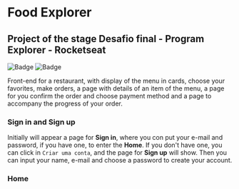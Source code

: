 # Food Explorer

## Project of the stage **Desafio final - Program Explorer - Rocketseat**

![Badge](https://img.shields.io/badge/License-MIT-%237159c1?style=for-the-badge&logo=ghost)
![Badge](https://img.shields.io/badge/npm-v8.5.5-%237159c1?style=for-the-badge&logo=ghost)

Front-end for a restaurant, with display of the menu in cards, choose your favorites, make orders, a page with details of an item of the menu, a page for you confirm the order and choose payment method and a page to accompany the progress of your order.

### **Sign in** and **Sign up**

Initially will appear a page for **Sign in**, where you con put your e-mail and password, if you have one, to enter the **Home**. If you don't have one, you can click in `Criar uma conta`, and the page for **Sign up** will show. Then you can input your name, e-mail and choose a password to create your account.

### Home
